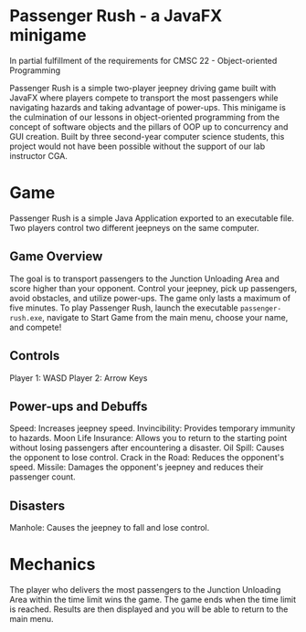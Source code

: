 # Passenger Rush - a JavaFX minigame
In partial fulfillment of the requirements for CMSC 22 - Object-oriented Programming

Passenger Rush is a simple two-player jeepney driving game built with JavaFX where players compete to transport the most passengers while navigating hazards and taking advantage of power-ups.
This minigame is the culmination of our lessons in object-oriented programming from the concept of software objects and the pillars of OOP up to concurrency and GUI creation.
Built by three second-year computer science students, this project would not have been possible without the support of our lab instructor CGA.

# Game
Passenger Rush is a simple Java Application exported to an executable file. Two players control two different jeepneys on the same computer.

## Game Overview
The goal is to transport passengers to the Junction Unloading Area and score higher than your opponent. Control your jeepney, pick up passengers, avoid obstacles, and utilize power-ups. The game only lasts a maximum of five minutes.
To play Passenger Rush, launch the executable `passenger-rush.exe`, navigate to Start Game from the main menu, choose your name, and compete! 

## Controls
Player 1: WASD
Player 2: Arrow Keys

## Power-ups and Debuffs
Speed: Increases jeepney speed.
Invincibility: Provides temporary immunity to hazards.
Moon Life Insurance: Allows you to return to the starting point without losing passengers after encountering a disaster.
Oil Spill: Causes the opponent to lose control.
Crack in the Road: Reduces the opponent's speed.
Missile: Damages the opponent's jeepney and reduces their passenger count.

## Disasters
Manhole: Causes the jeepney to fall and lose control.

# Mechanics
The player who delivers the most passengers to the Junction Unloading Area within the time limit wins the game. The game ends when the time limit is reached. Results are then displayed and you will be able to return to the main menu.
